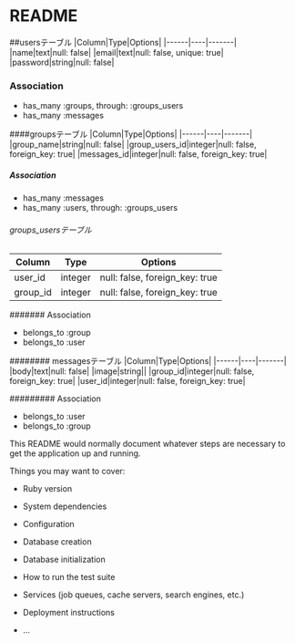 # README

##usersテーブル
|Column|Type|Options|
|------|----|-------|
|name|text|null: false|
|email|text|null: false, unique: true|
|password|string|null: false|

### Association
- has_many :groups, through: :groups_users
- has_many :messages

####groupsテーブル
|Column|Type|Options|
|------|----|-------|
|group_name|string|null: false|
|group_users_id|integer|null: false, foreign_key: true|
|messages_id|integer|null: false, foreign_key: true|

##### Association
- has_many :messages
- has_many :users, through: :groups_users


###### groups_usersテーブル

|Column|Type|Options|
|------|----|-------|
|user_id|integer|null: false, foreign_key: true|
|group_id|integer|null: false, foreign_key: true|

####### Association
- belongs_to :group
- belongs_to :user


######## messagesテーブル
|Column|Type|Options|
|------|----|-------|
|body|text|null: false|
|image|string||
|group_id|integer|null: false, foreign_key: true|
|user_id|integer|null: false, foreign_key: true|

######### Association
- belongs_to :user
- belongs_to :group




This README would normally document whatever steps are necessary to get the
application up and running.

Things you may want to cover:

* Ruby version

* System dependencies

* Configuration

* Database creation

* Database initialization

* How to run the test suite

* Services (job queues, cache servers, search engines, etc.)

* Deployment instructions

* ...
